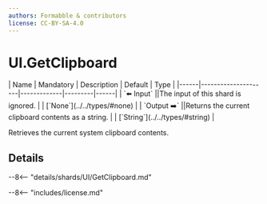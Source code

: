 ```yaml
---
authors: Formabble & contributors
license: CC-BY-SA-4.0
---
```



# UI.GetClipboard

<div class="sh-parameters" markdown="1">
| Name | Mandatory | Description | Default | Type |
|------|---------------------|-------------|---------|------|
| `⬅️ Input` ||The input of this shard is ignored. | | [`None`](../../types/#none) |
| `Output ➡️` ||Returns the current clipboard contents as a string. | | [`String`](../../types/#string) |

</div>

Retrieves the current system clipboard contents.

## Details

--8<-- "details/shards/UI/GetClipboard.md"


--8<-- "includes/license.md"


